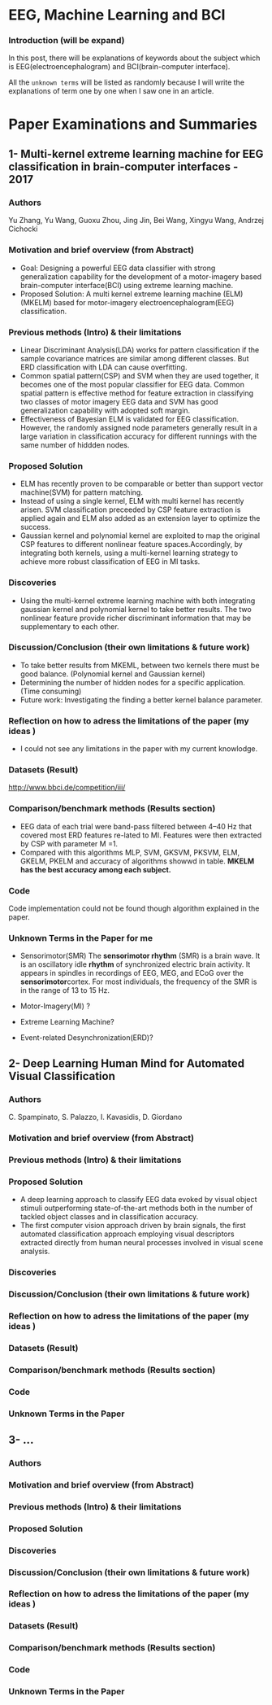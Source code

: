 # EEG, Machine Learning and BCI
### Introduction (will be expand) 

In this post, there will be explanations of keywords about the subject which is EEG(electroencephalogram) and BCI(brain-computer interface).

All the `unknown terms` will be listed as randomly because I will write the explanations of term one by one when I saw one in an article.

# Paper Examinations and Summaries
##  1- Multi-kernel extreme learning machine for EEG classification in brain-computer interfaces - 2017
 ### Authors
 Yu Zhang, Yu Wang, Guoxu Zhou, Jing Jin, Bei Wang, Xingyu Wang, Andrzej Cichocki

 ### Motivation and brief overview (from Abstract)
 - Goal: Designing a powerful EEG data classifier with strong  generalization capability for the development of a motor-imagery based brain-computer interface(BCI) using extreme learning machine. 
 - Proposed Solution: A multi kernel extreme learning machine (ELM)(MKELM) based for motor-imagery electroencephalogram(EEG) classification. 
 
 ### Previous methods (Intro) & their limitations

 - Linear Discriminant Analysis(LDA) works for pattern classification if the sample covariance matrices are similar among different classes. But ERD classification with LDA can cause overfitting.
- Common spatial pattern(CSP) and SVM when they are used together, it becomes one of the most popular classifier for EEG data. Common spatial pattern is effective method for feature extraction in classifying two classes of motor imagery EEG data and SVM has good generalization capability with adopted soft margin.
- Effectiveness of Bayesian ELM is validated for EEG classification. However, the randomly assigned node parameters generally result in a large variation in classification accuracy for different runnings with the same number of hiddden nodes.

 ### Proposed Solution
  - ELM has recently proven to be comparable or better than support vector machine(SVM) for  pattern matching. 
  - Instead of using a single kernel, ELM with multi kernel has recently arisen. SVM classification preceeded by CSP feature extraction is applied again and ELM also added as an extension layer to optimize the success.
  - Gaussian kernel and polynomial kernel are exploited to map the original CSP features to different nonlinear feature spaces.Accordingly, by integrating both kernels, using a multi-kernel learning strategy to achieve more robust classification of EEG in MI tasks.
  
 ### Discoveries
 -  Using the multi-kernel extreme learning machine with both integrating gaussian kernel and polynomial kernel to take better results. The two nonlinear feature provide richer discriminant information that may be supplementary to each other. 
 
 ### Discussion/Conclusion (their own limitations & future work)
 - To take better results from MKEML, between two kernels there must be good balance. (Polynomial kernel and Gaussian kernel)
 - Determining the number of hidden nodes for a specific application. (Time consuming)
 - Future work: Investigating the finding a better kernel balance parameter.
 ### Reflection on how to adress the limitations of the paper (my ideas )
 - I could not see any limitations in the paper with my current knowlodge.
 
 ### Datasets (Result)
 http://www.bbci.de/competition/iii/
 
 ### Comparison/benchmark methods (Results section)
 - EEG data of each trial were band-pass filtered between 4–40 Hz that covered most ERD features re-lated to MI. Features were then extracted by CSP with parameter M =1.
 - Compared with this algorithms MLP, SVM, GKSVM, PKSVM, ELM, GKELM, PKELM and accuracy of algorithms showwd in table. **MKELM has the best accuracy among each subject.**
 ### Code
 Code implementation could not be found though algorithm explained in the paper.
 ### Unknown Terms in the Paper for me
 
-  Sensorimotor(SMR)
The **sensorimotor rhythm** (SMR) is a brain wave. It is an oscillatory idle **rhythm** of synchronized electric brain activity. It appears in spindles in recordings of EEG, MEG, and ECoG over the **sensorimotor**cortex. For most individuals, the frequency of the SMR is in the range of 13 to 15 Hz.

- Motor-Imagery(MI) ?
- Extreme Learning Machine?
- Event-related Desynchronization(ERD)?

##  2- Deep Learning Human Mind for Automated Visual Classification
### Authors
C. Spampinato, S. Palazzo, I. Kavasidis, D. Giordano
### Motivation and brief overview (from Abstract)

### Previous methods (Intro) & their limitations
### Proposed Solution

- A deep learning approach to classify EEG data evoked by visual object stimuli outperforming state-of-the-art methods both in the number of tackled object classes and in classification accuracy.
- The first computer vision approach driven by brain signals,  the first automated classification approach employing visual descriptors extracted directly from human neural processes involved in visual scene analysis.

### Discoveries
### Discussion/Conclusion (their own limitations & future work)
### Reflection on how to adress the limitations of the paper (my ideas )
### Datasets (Result)
### Comparison/benchmark methods (Results section)
### Code
### Unknown Terms in the Paper

##  3- ...
### Authors
### Motivation and brief overview (from Abstract)
### Previous methods (Intro) & their limitations
### Proposed Solution
### Discoveries
### Discussion/Conclusion (their own limitations & future work)
### Reflection on how to adress the limitations of the paper (my ideas )
### Datasets (Result)
### Comparison/benchmark methods (Results section)
### Code
### Unknown Terms in the Paper
<!--stackedit_data:
eyJoaXN0b3J5IjpbMjEzNDczMTksLTM5MTcyOTUxMiwtMTgyNz
Q4MzY5MiwxOTQxODU2MzcyLDQ4OTU1OTc2OSwtMTQ1MzI2MjU4
MSwtOTIwMjc0MjkwLDE2NTAwMjU5MzQsLTE5NTE2MDg1MjUsLT
E2NjE2MDA0NywtNzMyMzc3NTExLC0zMjE3Mzk0MjBdfQ==
-->